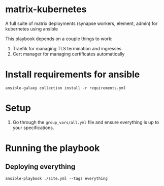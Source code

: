 # matrix-kubernetes
A full suite of matrix deployments (synapse workers, element, admin) for kubernetes using ansible

This playbook depends on a couple things to work:

1. Traefik for managing TLS termination and ingresses
2. Cert manager for managing certificates automatically

# Install requirements for ansible

```
ansible-galaxy collection install -r requirements.yml
```

# Setup

1. Go through the `group_vars/all.yml` file and ensure everything is up to your specifications.

# Running the playbook

## Deploying everything

```
ansible-playbook ./site.yml --tags everything
```